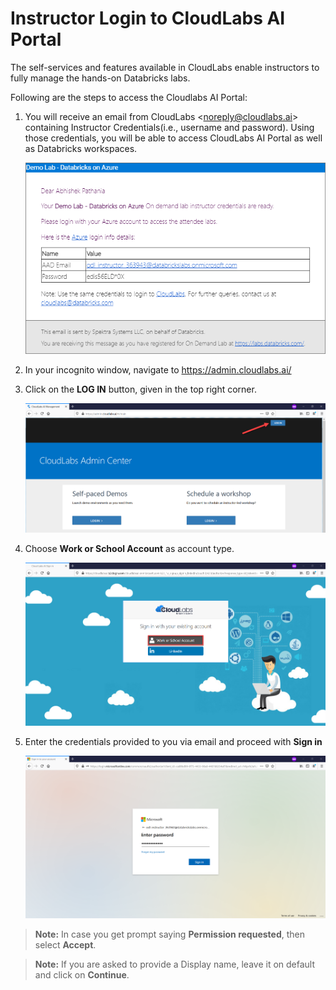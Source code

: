 # Instructor Login to CloudLabs AI Portal 

The self-services and features available in CloudLabs enable instructors to fully manage the hands-on Databricks labs. 

Following are the steps to access the Cloudlabs AI Portal:

1. You will receive an email from CloudLabs <<noreply@cloudlabs.ai>> containing Instructor Credentials(i.e., username and password). Using those credentials, you will be able to access CloudLabs AI Portal as well as Databricks workspaces.

   <kbd> ![](media/image0.png) </kbd>

2. In your incognito window, navigate to https://admin.cloudlabs.ai/

3. Click on the **LOG IN** button, given in the top right corner.

    <kbd> ![](media/image1.png) </kbd>

4. Choose **Work or School Account** as account type.
    
    <kbd> ![](media/image2.png) </kbd>
    
5. Enter the credentials provided to you via email and proceed with **Sign in**

    <kbd> ![](media/image3.png) </kbd>

> **Note:** In case you get prompt saying **Permission requested**, then select **Accept**.

> **Note:** If you are asked to provide a Display name, leave it on default and click on **Continue**.
 

